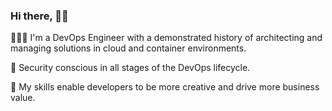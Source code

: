 ### Hi there, 👋🏽

<!--
**bvp416/bvp416** is a ✨ _special_ ✨ repository because its `README.md` (this file) appears on your GitHub profile.

Here are some ideas to get you started:

- 🔭 I’m currently working on ...
- 🌱 I’m currently learning ...
- 👯 I’m looking to collaborate on ...
- 🤔 I’m looking for help with ...
- 💬 Ask me about ...
- 📫 How to reach me: ...
- 😄 Pronouns: ...
- ⚡ Fun fact: ...
-->
👨🏽‍💻 I'm a DevOps Engineer with a demonstrated history of architecting and managing solutions in cloud and container environments. 

🔐 Security conscious in all stages of the DevOps lifecycle.

🎨 My skills enable developers to be more creative and drive more business value.
